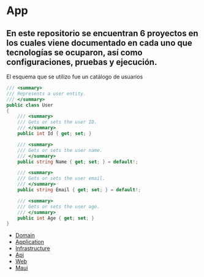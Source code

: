 # App
## En este repositorio se encuentran 6 proyectos en los cuales viene documentado en cada uno que tecnologías se ocuparon, así como configuraciones, pruebas y ejecución.
   El esquema que se utilizo fue un catálogo de usuarios
```c#
/// <summary>
/// Represents a user entity.
/// </summary>
public class User
{
    /// <summary>
    /// Gets or sets the user ID.
    /// </summary>
    public int Id { get; set; }

    /// <summary>
    /// Gets or sets the user name.
    /// </summary>
    public string Name { get; set; } = default!;

    /// <summary>
    /// Gets or sets the user email.
    /// </summary>
    public string Email { get; set; } = default!;

    /// <summary>
    /// Gets or sets the user age.
    /// </summary>
    public int Age { get; set; }
}
```
* [Domain](App.Domain/README.md)
* [Application](App.Application/README.md)
* [Infrastructure](App.Infrastructure/README.md)
* [Api](App.Api/README.md)
* [Web](app.web/README.md)
* [Maui](App.Maui/README.md)
